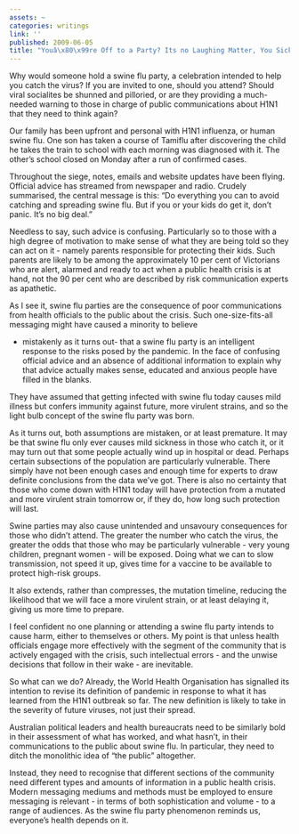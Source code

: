 ```yaml
---
assets: ~
categories: writings
link: ''
published: 2009-06-05
title: "Youâ\x80\x99re Off to a Party? Its no Laughing Matter, You Sick Swine"
---
```

Why would someone hold a swine flu party, a celebration intended to help
you catch the virus? If you are invited to one, should you attend?
Should viral socialites be shunned and pilloried, or are they providing
a much-needed warning to those in charge of public communications about
H1N1 that they need to think again?

Our family has been upfront and personal with H1N1 influenza, or human
swine flu. One son has taken a course of Tamiflu after discovering the
child he takes the train to school with each morning was diagnosed with
it. The other’s school closed on Monday after a run of confirmed cases.

Throughout the siege, notes, emails and website updates have been
flying. Official advice has streamed from newspaper and radio. Crudely
summarised, the central message is this: “Do everything you can to avoid
catching and spreading swine flu. But if you or your kids do get it,
don’t panic. It’s no big deal.”

Needless to say, such advice is confusing. Particularly so to those with
a high degree of motivation to make sense of what they are being told so
they can act on it - namely parents responsible for protecting their
kids. Such parents are likely to be among the approximately 10 per cent
of Victorians who are alert, alarmed and ready to act when a public
health crisis is at hand, not the 90 per cent who are described by risk
communication experts as apathetic.

As I see it, swine flu parties are the consequence of poor
communications from health officials to the public about the crisis.
Such one-size-fits-all messaging might have caused a minority to believe
- mistakenly as it turns out- that a swine flu party is an intelligent
response to the risks posed by the pandemic. In the face of confusing
official advice and an absence of additional information to explain why
that advice actually makes sense, educated and anxious people have
filled in the blanks.

They have assumed that getting infected with swine flu today causes mild
illness but confers immunity against future, more virulent strains, and
so the light bulb concept of the swine flu party was born.

As it turns out, both assumptions are mistaken, or at least premature.
It may be that swine flu only ever causes mild sickness in those who
catch it, or it may turn out that some people actually wind up in
hospital or dead. Perhaps certain subsections of the population are
particularly vulnerable. There simply have not been enough cases and
enough time for experts to draw definite conclusions from the data we’ve
got. There is also no certainty that those who come down with H1N1 today
will have protection from a mutated and more virulent strain tomorrow
or, if they do, how long such protection will last.

Swine parties may also cause unintended and unsavoury consequences for
those who didn’t attend. The greater the number who catch the virus, the
greater the odds that those who may be particularly vulnerable - very
young children, pregnant women - will be exposed. Doing what we can to
slow transmission, not speed it up, gives time for a vaccine to be
available to protect high-risk groups.

It also extends, rather than compresses, the mutation timeline, reducing
the likelihood that we will face a more virulent strain, or at least
delaying it, giving us more time to prepare.

I feel confident no one planning or attending a swine flu party intends
to cause harm, either to themselves or others. My point is that unless
health officials engage more effectively with the segment of the
community that is actively engaged with the crisis, such intellectual
errors - and the unwise decisions that follow in their wake - are
inevitable.

So what can we do? Already, the World Health Organisation has signalled
its intention to revise its definition of pandemic in response to what
it has learned from the H1N1 outbreak so far. The new definition is
likely to take in the severity of future viruses, not just their spread.

Australian political leaders and health bureaucrats need to be similarly
bold in their assessment of what has worked, and what hasn’t, in their
communications to the public about swine flu. In particular, they need
to ditch the monolithic idea of “the public” altogether.

Instead, they need to recognise that different sections of the community
need different types and amounts of information in a public health
crisis. Modern messaging mediums and methods must be employed to ensure
messaging is relevant - in terms of both sophistication and volume - to
a range of audiences. As the swine flu party phenomenon reminds us,
everyone’s health depends on it.